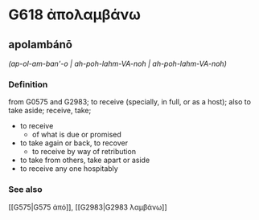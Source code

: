 # G618 ἀπολαμβάνω

## apolambánō

_(ap-ol-am-ban'-o | ah-poh-lahm-VA-noh | ah-poh-lahm-VA-noh)_

### Definition

from G0575 and G2983; to receive (specially, in full, or as a host); also to take aside; receive, take; 

- to receive
  - of what is due or promised
- to take again or back, to recover
  - to receive by way of retribution
- to take from others, take apart or aside
- to receive any one hospitably

### See also

[[G575|G575 ἀπό]], [[G2983|G2983 λαμβάνω]]
